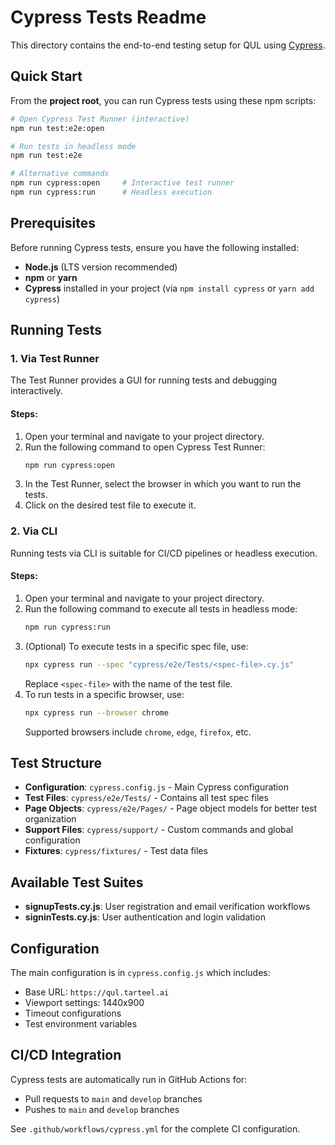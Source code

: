 # Cypress Tests Readme

This directory contains the end-to-end testing setup for QUL using [Cypress](https://www.cypress.io/).

## Quick Start

From the **project root**, you can run Cypress tests using these npm scripts:

```bash
# Open Cypress Test Runner (interactive)
npm run test:e2e:open

# Run tests in headless mode  
npm run test:e2e

# Alternative commands
npm run cypress:open     # Interactive test runner
npm run cypress:run      # Headless execution
```

## Prerequisites

Before running Cypress tests, ensure you have the following installed:

- **Node.js** (LTS version recommended)
- **npm** or **yarn**
- **Cypress** installed in your project (via `npm install cypress` or `yarn add cypress`)

## Running Tests

### 1. Via Test Runner

The Test Runner provides a GUI for running tests and debugging interactively.

#### Steps:

1. Open your terminal and navigate to your project directory.
2. Run the following command to open Cypress Test Runner:
   ```bash
   npm run cypress:open
   ```
3. In the Test Runner, select the browser in which you want to run the tests.
4. Click on the desired test file to execute it.

### 2. Via CLI

Running tests via CLI is suitable for CI/CD pipelines or headless execution.

#### Steps:

1. Open your terminal and navigate to your project directory.
2. Run the following command to execute all tests in headless mode:
   ```bash
   npm run cypress:run
   ```
3. (Optional) To execute tests in a specific spec file, use:
   ```bash
   npx cypress run --spec "cypress/e2e/Tests/<spec-file>.cy.js"
   ```
   Replace `<spec-file>` with the name of the test file.
4. To run tests in a specific browser, use:
   ```bash
   npx cypress run --browser chrome
   ```
   Supported browsers include `chrome`, `edge`, `firefox`, etc.

## Test Structure

- **Configuration**: `cypress.config.js` - Main Cypress configuration
- **Test Files**: `cypress/e2e/Tests/` - Contains all test spec files
- **Page Objects**: `cypress/e2e/Pages/` - Page object models for better test organization
- **Support Files**: `cypress/support/` - Custom commands and global configuration
- **Fixtures**: `cypress/fixtures/` - Test data files

## Available Test Suites

- **signupTests.cy.js**: User registration and email verification workflows
- **signinTests.cy.js**: User authentication and login validation

## Configuration

The main configuration is in `cypress.config.js` which includes:
- Base URL: `https://qul.tarteel.ai`
- Viewport settings: 1440x900
- Timeout configurations
- Test environment variables

## CI/CD Integration

Cypress tests are automatically run in GitHub Actions for:
- Pull requests to `main` and `develop` branches
- Pushes to `main` and `develop` branches

See `.github/workflows/cypress.yml` for the complete CI configuration.
